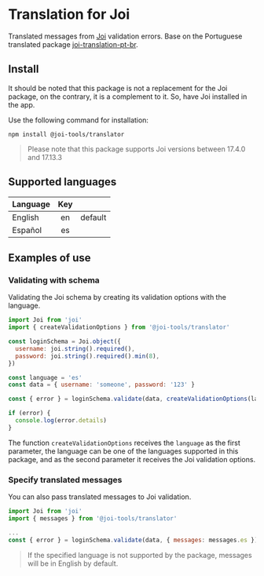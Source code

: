# Translation for Joi

Translated messages from [Joi](https://joi.dev/) validation errors. Base on the Portuguese translated package [joi-translation-pt-br](https://www.npmjs.com/package/joi-translation-pt-br).

## Install

It should be noted that this package is not a replacement for the Joi package, on the contrary, it is a complement to it. So, have Joi installed in the app.

Use the following command for installation:

```
npm install @joi-tools/translator
```

> Please note that this package supports Joi versions between 17.4.0 and 17.13.3

## Supported languages

| Language | Key |         |
| -------- | :-: | :-----: |
| English  | en  | default |
| Español  | es  |         |

## Examples of use

### Validating with schema

Validating the Joi schema by creating its validation options with the language.

```js
import Joi from 'joi'
import { createValidationOptions } from '@joi-tools/translator'

const loginSchema = Joi.object({
  username: joi.string().required(),
  password: joi.string().required().min(8),
})

const language = 'es'
const data = { username: 'someone', password: '123' }

const { error } = loginSchema.validate(data, createValidationOptions(language))

if (error) {
  console.log(error.details)
}
```

The function `createValidationOptions` receives the `language` as the first parameter, the language can be one of the languages ​​supported in this package, and as the second parameter it receives the Joi validation options.

### Specify translated messages

You can also pass translated messages to Joi validation.

```js
import Joi from 'joi'
import { messages } from '@joi-tools/translator'

...
const { error } = loginSchema.validate(data, { messages: messages.es })
```

> If the specified language is not supported by the package, messages will be in English by default.

